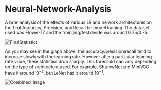 # Neural-Network-Analysis
A brief analysis of the effects of various LR and network architectures on the final Accuracy, Precision, and Recall for model training. The data set used was Flower-17 and the trainging/test divide was around 0.75/0.25.

![FinalStatistics](https://user-images.githubusercontent.com/42900802/74114495-6c19a480-4b78-11ea-860f-f4aa2c103eaa.png)

As you may see in the graph above, the accuracy/presision/recall tend to increase slowly with the learning rate. However after a particular learning rate value, these statistics drop sharply. This threshold can vary depending on the type of architecture used. For example, ShallowNet and MiniVGG have it around $10^{-2}$, but LeNet had it around $10^{-1}$.



 
![Combined_image](https://user-images.githubusercontent.com/42900802/74114481-47253180-4b78-11ea-888d-8f095af4a510.png)
